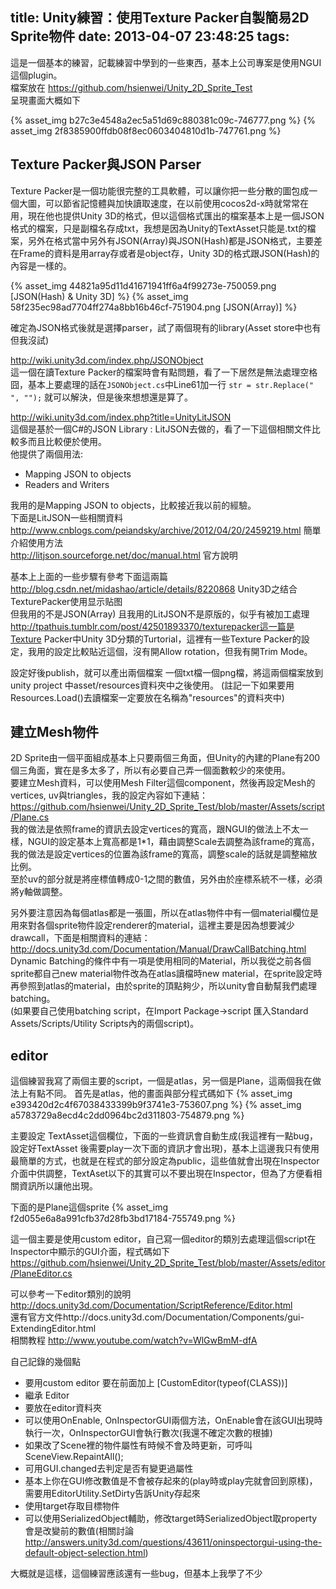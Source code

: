 title: Unity練習：使用Texture Packer自製簡易2D Sprite物件
date: 2013-04-07 23:48:25
tags:
---

這是一個基本的練習，記載練習中學到的一些東西，基本上公司專案是使用NGUI這個plugin。  
檔案放在 https://github.com/hsienwei/Unity_2D_Sprite_Test  
呈現畫面大概如下  

{% asset_img b27c3e4548a2ec5a51d69c880381c09c-746777.png %}
{% asset_img 2f8385900ffdb08f8ec0603404810d1b-747761.png %}

## Texture Packer與JSON Parser ##
Texture Packer是一個功能很完整的工具軟體，可以讓你把一些分散的圖包成一個大圖，可以節省記憶體與加快讀取速度，在以前使用cocos2d-x時就常常在用，現在他也提供Unity 3D的格式，但以這個格式匯出的檔案基本上是一個JSON格式的檔案，只是副檔名存成txt，我想是因為Unity的TextAsset只能是.txt的檔案，另外在格式當中另外有JSON(Array)與JSON(Hash)都是JSON格式，主要差在Frame的資料是用array存或者是object存，Unity 3D的格式跟JSON(Hash)的內容是一樣的。

{% asset_img 44821a95d11d41671941ff6a4f99273e-750059.png [JSON(Hash) & Unity 3D] %}
{% asset_img 58f235ec98ad7704ff274a8bb16b46cf-751904.png [JSON(Array)] %}

確定為JSON格式後就是選擇parser，試了兩個現有的library(Asset store中也有但我沒試)  

http://wiki.unity3d.com/index.php/JSONObject  
這一個在讀Texture Packer的檔案時會有點問題，看了一下居然是無法處理空格囧，基本上要處理的話在`JSONObject.cs`中Line61加一行 `str = str.Replace(" ", "");` 就可以解決，但是後來想想還是算了。  

http://wiki.unity3d.com/index.php?title=UnityLitJSON  
這個是基於一個C#的JSON Library : LitJSON去做的，看了一下這個相關文件比較多而且比較便於使用。  
他提供了兩個用法:  

* Mapping JSON to objects  
* Readers and Writers  

我用的是Mapping JSON to objects，比較接近我以前的經驗。  
下面是LitJSON一些相關資料  
http://www.cnblogs.com/peiandsky/archive/2012/04/20/2459219.html  簡單介紹使用方法  
http://litjson.sourceforge.net/doc/manual.html  官方說明  

基本上上面的一些步驟有參考下面這兩篇  
http://blog.csdn.net/midashao/article/details/8220868  Unity3D之结合TexturePacker使用显示贴图  
但我用的不是JSON(Array) 且我用的LitJSON不是原版的，似乎有被加工處理  
http://tpathuis.tumblr.com/post/42501893370/texturepacker這一篇是Texture Packer中Unity 3D分類的Turtorial，這裡有一些Texture Packer的設定，我用的設定比較貼近這個，沒有開Allow rotation，但我有開Trim Mode。  

設定好後publish，就可以產出兩個檔案 一個txt檔一個png檔，將這兩個檔案放到unity project 中asset/resources資料夾中之後使用。
(註記一下如果要用Resources.Load()去讀檔案一定要放在名稱為"resources"的資料夾中)

## 建立Mesh物件 ##
2D Sprite由一個平面組成基本上只要兩個三角面，但Unity的內建的Plane有200個三角面，實在是多太多了，所以有必要自己弄一個面數較少的來使用。  
要建立Mesh資料，可以使用Mesh Filter這個component，然後再設定Mesh的vertices, uv與triangles，我的設定內容如下連結：  
https://github.com/hsienwei/Unity_2D_Sprite_Test/blob/master/Assets/script/Plane.cs  
我的做法是依照frame的資訊去設定vertices的寬高，跟NGUI的做法上不太一樣，NGUI的設定基本上寬高都是1*1，藉由調整Scale去調整為該frame的寬高，我的做法是設定vertices的位置為該frame的寬高，調整scale的話就是調整縮放比例。  
至於uv的部分就是將座標值轉成0-1之間的數值，另外由於座標系統不一樣，必須將y軸做調整。  

另外要注意因為每個atlas都是一張圖，所以在atlas物件中有一個material欄位是用來對各個sprite物件設定renderer的material，這裡主要是因為想要減少drawcall，下面是相關資料的連結：  
http://docs.unity3d.com/Documentation/Manual/DrawCallBatching.html  
Dynamic Batching的條件中有一項是使用相同的Material，所以我從之前各個sprite都自己new material物件改為在atlas讀檔時new material，在sprite設定時再參照到atlas的material，由於sprite的頂點夠少，所以unity會自動幫我們處理batching。  
(如果要自己使用batching script，在Import Package->script 匯入Standard Assets/Scripts/Utility Scripts內的兩個script)。

## editor ##
這個練習我寫了兩個主要的script，一個是atlas，另一個是Plane，這兩個我在做法上有點不同。
首先是atlas，他的畫面與部分程式碼如下
{% asset_img e393420d2c4f67038433399b9f3741e3-753607.png %}
{% asset_img a5783729a8ecd4c2dd0964bc2d311803-754879.png %}

主要設定 TextAsset這個欄位，下面的一些資訊會自動生成(我這裡有一點bug，設定好TextAsset 後需要play一次下面的資訊才會出現)，基本上這邊我只有使用最簡單的方式，也就是在程式的部分設定為public，這些值就會出現在Inspector介面中供調整，TextAset以下的其實可以不要出現在Inspector，但為了方便看相關資訊所以讓他出現。  

下面的是Plane這個sprite
{% asset_img f2d055e6a8a991cfb37d28fb3bd17184-755749.png %}

這一個主要是使用custom editor，自己寫一個editor的類別去處理這個script在Inspector中顯示的GUI介面，程式碼如下  
https://github.com/hsienwei/Unity_2D_Sprite_Test/blob/master/Assets/editor/PlaneEditor.cs

可以參考一下editor類別的說明 http://docs.unity3d.com/Documentation/ScriptReference/Editor.html  
還有官方文件http://docs.unity3d.com/Documentation/Components/gui-ExtendingEditor.html  
相關教程 http://www.youtube.com/watch?v=WlGwBmM-dfA  

自己記錄的幾個點

* 要用custom editor 要在前面加上 [CustomEditor(typeof(CLASS))]
* 繼承 Editor
* 要放在editor資料夾
* 可以使用OnEnable, OnInspectorGUI兩個方法，OnEnable會在該GUI出現時執行一次，OnInspectorGUI會執行數次(我還不確定次數的根據)
* 如果改了Scene裡的物件屬性有時候不會及時更新，可呼叫SceneView.RepaintAll();
* 可用GUI.changed去判定是否有變更過屬性
* 基本上你在GUI修改數值是不會被存起來的(play時或play完就會回到原樣)，需要用EditorUtility.SetDirty告訴Unity存起來
* 使用target存取目標物件  
* 可以使用SerializedObject輔助，修改target時SerializedObject取property會是改變前的數值(相關討論 http://answers.unity3d.com/questions/43611/oninspectorgui-using-the-default-object-selection.html)  

大概就是這樣，這個練習應該還有一些bug，但基本上我學了不少